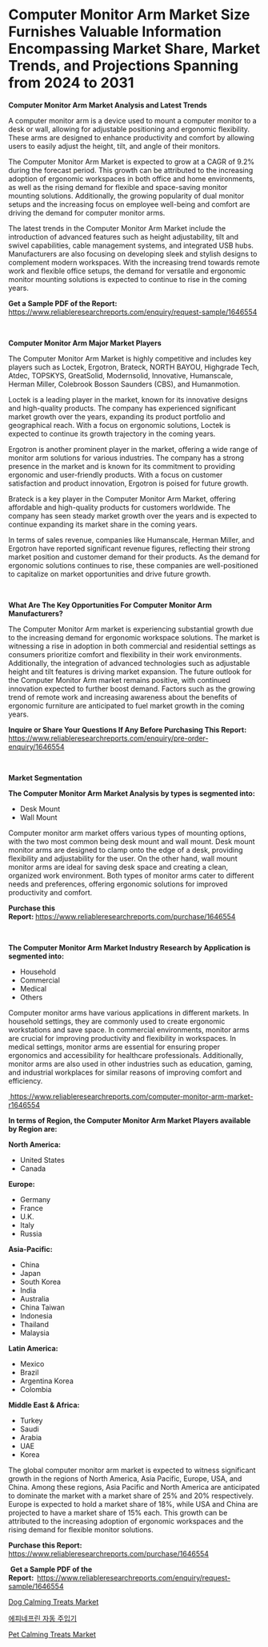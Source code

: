 <p><h1>Computer Monitor Arm Market Size Furnishes Valuable Information Encompassing Market Share, Market Trends, and Projections Spanning from 2024 to 2031</h1></p><p><strong>Computer Monitor Arm Market Analysis and Latest Trends</strong></p>
<p><p>A computer monitor arm is a device used to mount a computer monitor to a desk or wall, allowing for adjustable positioning and ergonomic flexibility. These arms are designed to enhance productivity and comfort by allowing users to easily adjust the height, tilt, and angle of their monitors.</p><p>The Computer Monitor Arm Market is expected to grow at a CAGR of 9.2% during the forecast period. This growth can be attributed to the increasing adoption of ergonomic workspaces in both office and home environments, as well as the rising demand for flexible and space-saving monitor mounting solutions. Additionally, the growing popularity of dual monitor setups and the increasing focus on employee well-being and comfort are driving the demand for computer monitor arms.</p><p>The latest trends in the Computer Monitor Arm Market include the introduction of advanced features such as height adjustability, tilt and swivel capabilities, cable management systems, and integrated USB hubs. Manufacturers are also focusing on developing sleek and stylish designs to complement modern workspaces. With the increasing trend towards remote work and flexible office setups, the demand for versatile and ergonomic monitor mounting solutions is expected to continue to rise in the coming years.</p></p>
<p><strong>Get a Sample PDF of the Report:&nbsp;</strong> <a href="https://www.reliableresearchreports.com/enquiry/request-sample/1646554">https://www.reliableresearchreports.com/enquiry/request-sample/1646554</a></p>
<p>&nbsp;</p>
<p><strong>Computer Monitor Arm Major Market Players</strong></p>
<p><p>The Computer Monitor Arm Market is highly competitive and includes key players such as Loctek, Ergotron, Brateck, NORTH BAYOU, Highgrade Tech, Atdec, TOPSKYS, GreatSolid, Modernsolid, Innovative, Humanscale, Herman Miller, Colebrook Bosson Saunders (CBS), and Humanmotion. </p><p>Loctek is a leading player in the market, known for its innovative designs and high-quality products. The company has experienced significant market growth over the years, expanding its product portfolio and geographical reach. With a focus on ergonomic solutions, Loctek is expected to continue its growth trajectory in the coming years.</p><p>Ergotron is another prominent player in the market, offering a wide range of monitor arm solutions for various industries. The company has a strong presence in the market and is known for its commitment to providing ergonomic and user-friendly products. With a focus on customer satisfaction and product innovation, Ergotron is poised for future growth.</p><p>Brateck is a key player in the Computer Monitor Arm Market, offering affordable and high-quality products for customers worldwide. The company has seen steady market growth over the years and is expected to continue expanding its market share in the coming years.</p><p>In terms of sales revenue, companies like Humanscale, Herman Miller, and Ergotron have reported significant revenue figures, reflecting their strong market position and customer demand for their products. As the demand for ergonomic solutions continues to rise, these companies are well-positioned to capitalize on market opportunities and drive future growth.</p></p>
<p>&nbsp;</p>
<p><strong>What Are The Key Opportunities For Computer Monitor Arm Manufacturers?</strong></p>
<p><p>The Computer Monitor Arm market is experiencing substantial growth due to the increasing demand for ergonomic workspace solutions. The market is witnessing a rise in adoption in both commercial and residential settings as consumers prioritize comfort and flexibility in their work environments. Additionally, the integration of advanced technologies such as adjustable height and tilt features is driving market expansion. The future outlook for the Computer Monitor Arm market remains positive, with continued innovation expected to further boost demand. Factors such as the growing trend of remote work and increasing awareness about the benefits of ergonomic furniture are anticipated to fuel market growth in the coming years.</p></p>
<p><strong>Inquire or Share Your Questions If Any Before Purchasing This Report:</strong> <a href="https://www.reliableresearchreports.com/enquiry/pre-order-enquiry/1646554">https://www.reliableresearchreports.com/enquiry/pre-order-enquiry/1646554</a></p>
<p>&nbsp;</p>
<p><strong>Market Segmentation</strong></p>
<p><strong>The Computer Monitor Arm Market Analysis by types is segmented into:</strong></p>
<p><ul><li>Desk Mount</li><li>Wall Mount</li></ul></p>
<p><p>Computer monitor arm market offers various types of mounting options, with the two most common being desk mount and wall mount. Desk mount monitor arms are designed to clamp onto the edge of a desk, providing flexibility and adjustability for the user. On the other hand, wall mount monitor arms are ideal for saving desk space and creating a clean, organized work environment. Both types of monitor arms cater to different needs and preferences, offering ergonomic solutions for improved productivity and comfort.</p></p>
<p><strong>Purchase this Report:&nbsp;</strong><a href="https://www.reliableresearchreports.com/purchase/1646554">https://www.reliableresearchreports.com/purchase/1646554</a></p>
<p>&nbsp;</p>
<p><strong>The Computer Monitor Arm Market Industry Research by Application is segmented into:</strong></p>
<p><ul><li>Household</li><li>Commercial</li><li>Medical</li><li>Others</li></ul></p>
<p><p>Computer monitor arms have various applications in different markets. In household settings, they are commonly used to create ergonomic workstations and save space. In commercial environments, monitor arms are crucial for improving productivity and flexibility in workspaces. In medical settings, monitor arms are essential for ensuring proper ergonomics and accessibility for healthcare professionals. Additionally, monitor arms are also used in other industries such as education, gaming, and industrial workplaces for similar reasons of improving comfort and efficiency.</p></p>
<p><a href="https://www.reliableresearchreports.com/computer-monitor-arm-market-r1646554">&nbsp;https://www.reliableresearchreports.com/computer-monitor-arm-market-r1646554</a></p>
<p><strong>In terms of Region, the Computer Monitor Arm Market Players available by Region are:</strong></p>
<p>
    <p> <strong> North America: </strong>
        <ul>
            <li>United States</li>
            <li>Canada</li>
        </ul>
        </p> 
    <p> <strong> Europe: </strong>
        <ul>
            <li>Germany</li>
            <li>France</li>
            <li>U.K.</li>
            <li>Italy</li>
            <li>Russia</li>
        </ul>
        </p> 
    <p> <strong> Asia-Pacific: </strong>
        <ul>
            <li>China</li>
            <li>Japan</li>
            <li>South Korea</li>
            <li>India</li>
            <li>Australia</li>
            <li>China Taiwan</li>
            <li>Indonesia</li>
            <li>Thailand</li>
            <li>Malaysia</li>
        </ul>
        </p> 
    <p> <strong> Latin America: </strong>
        <ul>
            <li>Mexico</li>
            <li>Brazil</li>
            <li>Argentina Korea</li>
            <li>Colombia</li>
        </ul>
        </p> 
    <p> <strong> Middle East & Africa: </strong>
        <ul>
            <li>Turkey</li>
            <li>Saudi</li>
            <li>Arabia</li>
            <li>UAE</li>
            <li>Korea</li>
        </ul>
    </p>
    </p>
<p><p>The global computer monitor arm market is expected to witness significant growth in the regions of North America, Asia Pacific, Europe, USA, and China. Among these regions, Asia Pacific and North America are anticipated to dominate the market with a market share of 25% and 20% respectively. Europe is expected to hold a market share of 18%, while USA and China are projected to have a market share of 15% each. This growth can be attributed to the increasing adoption of ergonomic workspaces and the rising demand for flexible monitor solutions.</p></p>
<p><strong>Purchase this Report: </strong><a href="https://www.reliableresearchreports.com/purchase/1646554">https://www.reliableresearchreports.com/purchase/1646554</a></p>
<p>&nbsp;<strong>Get a Sample PDF of the Report:&nbsp;&nbsp;</strong><a href="https://www.reliableresearchreports.com/enquiry/request-sample/1646554">https://www.reliableresearchreports.com/enquiry/request-sample/1646554</a></p>
<p><strong></strong></p>
<p><p><a href="https://github.com/Krish2023na/Market-Research-Report-List-5/blob/main/dog-calming-treats-market.md">Dog Calming Treats Market</a></p><p><a href="https://github.com/alfitoms13/Market-Research-Report-List-1/blob/main/5207091152449.md">에피네프린 자동 주입기</a></p><p><a href="https://github.com/RickHolmes3/Market-Research-Report-List-5/blob/main/pet-calming-treats-market.md">Pet Calming Treats Market</a></p></p>